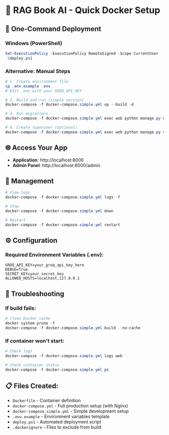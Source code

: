 # 🐳 RAG Book AI - Quick Docker Setup

## 🚀 One-Command Deployment

### Windows (PowerShell)
```powershell
Set-ExecutionPolicy -ExecutionPolicy RemoteSigned -Scope CurrentUser
.\deploy.ps1
```

### Alternative: Manual Steps
```powershell
# 1. Create environment file
cp .env.example .env
# Edit .env with your GROQ_API_KEY

# 2. Build and run (simple version)
docker-compose -f docker-compose.simple.yml up --build -d

# 3. Run migrations
docker-compose -f docker-compose.simple.yml exec web python manage.py migrate

# 4. Create superuser (optional)
docker-compose -f docker-compose.simple.yml exec web python manage.py createsuperuser
```

## 🌐 Access Your App
- **Application**: http://localhost:8000
- **Admin Panel**: http://localhost:8000/admin

## 🔧 Management
```powershell
# View logs
docker-compose -f docker-compose.simple.yml logs -f

# Stop
docker-compose -f docker-compose.simple.yml down

# Restart
docker-compose -f docker-compose.simple.yml restart
```

## ⚙️ Configuration

### Required Environment Variables (.env):
```env
GROQ_API_KEY=your_groq_api_key_here
DEBUG=True
SECRET_KEY=your_secret_key
ALLOWED_HOSTS=localhost,127.0.0.1
```

## 🚨 Troubleshooting

### If build fails:
```powershell
# Clean Docker cache
docker system prune -f
docker-compose -f docker-compose.simple.yml build --no-cache
```

### If container won't start:
```powershell
# Check logs
docker-compose -f docker-compose.simple.yml logs web

# Check container status
docker-compose -f docker-compose.simple.yml ps
```

## 📋 Files Created:
- `Dockerfile` - Container definition
- `docker-compose.yml` - Full production setup (with Nginx)
- `docker-compose.simple.yml` - Simple development setup
- `.env.example` - Environment variables template
- `deploy.ps1` - Automated deployment script
- `.dockerignore` - Files to exclude from build
